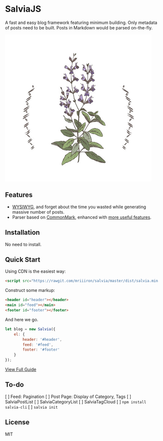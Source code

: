 # SalviaJS

A fast and easy blog framework featuring minimum building. Only metadata of posts need to be built. Posts in Markdown would be parsed on-the-fly.

![Sage](./assets/sage.jpg)

## Features

- [WYSIWYG](https://en.wikipedia.org/wiki/WYSIWYG), and forget about the time you wasted while generating massive number of posts.
- Parser based on [CommonMark](https://github.com/commonmark/commonmark.js), enhanced with [more useful features](http://caiyi.us/salvia/post.html?postKey=api_doc).

## Installation

No need to install.

## Quick Start

Using CDN is the easiest way:

```html
<script src="https://rawgit.com/mriiiron/salvia/master/dist/salvia.min.js"></script>
```

Construct some markup:

```html
<header id="header"></header>
<main id="feed"></main>
<footer id="footer"></footer>
```

And here we go.

```javascript
let blog = new Salvia({
    el: {
        header: '#header',
        feed: '#feed',
        footer: '#footer'
    }
});
```

[View Full Guide](http://caiyi.us/salvia/docs.html)

## To-do

[ ] Feed: Pagination
[ ] Post Page: Display of Category, Tags
[ ] SalviaPostList
[ ] SalviaCategoryList
[ ] SalviaTagCloud
[ ] `npm install salvia-cli`
[ ] `salvia init`

## License

MIT
